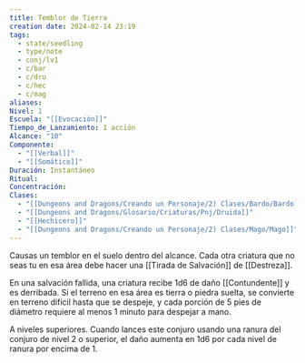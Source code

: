 ```yaml
---
title: Temblor de Tierra
creation date: 2024-02-14 23:19
tags:
  - state/seedling
  - type/note
  - conj/lv1
  - c/bar
  - c/dru
  - c/hec
  - c/mag
aliases: 
Nivel: 1
Escuela: "[[Evocación]]"
Tiempo_de_Lanzamiento: 1 acción
Alcance: "10"
Componente:
  - "[[Verbal]]"
  - "[[Somático]]"
Duración: Instantáneo
Ritual: 
Concentración: 
Clases:
  - "[[Dungeons and Dragons/Creando un Personaje/2) Clases/Bardo/Bardo]]"
  - "[[Dungeons and Dragons/Glosario/Criaturas/Pnj/Druida]]"
  - "[[Hechicero]]"
  - "[[Dungeons and Dragons/Creando un Personaje/2) Clases/Mago/Mago]]"
---
```

Causas un temblor en el suelo dentro del alcance. Cada otra criatura que no seas tu en esa área debe hacer una [[Tirada de Salvación]] de [[Destreza]]. 

En una salvación fallida, una criatura recibe 1d6 de daño [[Contundente]] y es derribada. Si el terreno en esa área es tierra o piedra suelta, se convierte en terreno difícil hasta que se despeje, y cada porción de 5 pies de diámetro requiere al menos 1 minuto para despejar a mano.

A niveles superiores. Cuando lances este conjuro usando una ranura del conjuro de nivel 2 o superior, el daño aumenta en 1d6 por cada nivel de ranura por encima de 1.
